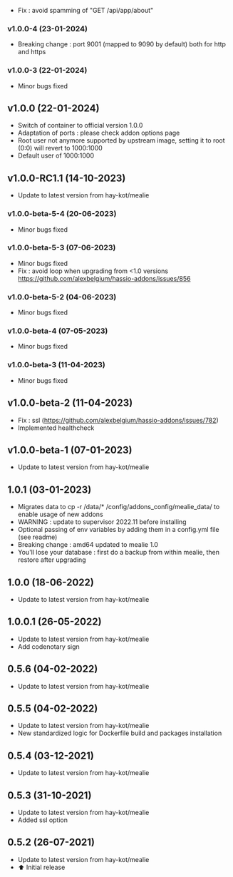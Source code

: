 - Fix : avoid spamming of "GET /api/app/about"

### v1.0.0-4 (23-01-2024)
- Breaking change : port 9001 (mapped to 9090 by default) both for http and https

### v1.0.0-3 (22-01-2024)
- Minor bugs fixed

## v1.0.0 (22-01-2024)
- Switch of container to official version 1.0.0
- Adaptation of ports : please check addon options page
- Root user not anymore supported by upstream image, setting it to root (0:0) will revert to 1000:1000
- Default user of 1000:1000

## v1.0.0-RC1.1 (14-10-2023)
- Update to latest version from hay-kot/mealie
### v1.0.0-beta-5-4 (20-06-2023)
- Minor bugs fixed
### v1.0.0-beta-5-3 (07-06-2023)
- Minor bugs fixed
- Fix : avoid loop when upgrading from <1.0 versions https://github.com/alexbelgium/hassio-addons/issues/856

### v1.0.0-beta-5-2 (04-06-2023)
- Minor bugs fixed

### v1.0.0-beta-4 (07-05-2023)
- Minor bugs fixed

### v1.0.0-beta-3 (11-04-2023)
- Minor bugs fixed

## v1.0.0-beta-2 (11-04-2023)
- Fix : ssl (https://github.com/alexbelgium/hassio-addons/issues/782)
- Implemented healthcheck

## v1.0.0-beta-1 (07-01-2023)

- Update to latest version from hay-kot/mealie

## 1.0.1 (03-01-2023)

- Migrates data to cp -r /data/\* /config/addons_config/mealie_data/ to enable usage of new addons
- WARNING : update to supervisor 2022.11 before installing
- Optional passing of env variables by adding them in a config.yml file (see readme)
- Breaking change : amd64 updated to mealie 1.0
- You'll lose your database : first do a backup from within mealie, then restore after upgrading

## 1.0.0 (18-06-2022)

- Update to latest version from hay-kot/mealie

## 1.0.0.1 (26-05-2022)

- Update to latest version from hay-kot/mealie
- Add codenotary sign

## 0.5.6 (04-02-2022)

- Update to latest version from hay-kot/mealie

## 0.5.5 (04-02-2022)

- Update to latest version from hay-kot/mealie
- New standardized logic for Dockerfile build and packages installation

## 0.5.4 (03-12-2021)

- Update to latest version from hay-kot/mealie

## 0.5.3 (31-10-2021)

- Update to latest version from hay-kot/mealie
- Added ssl option

## 0.5.2 (26-07-2021)

- Update to latest version from hay-kot/mealie
- :arrow_up: Initial release
